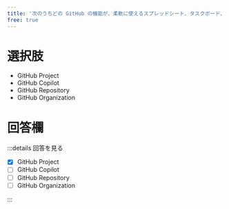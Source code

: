 ```yaml
---
title: '次のうちどの GitHub の機能が、柔軟に使えるスプレッドシート、タスクボード、ロードマップとしての役割を果たし、GitHub の Issue や Pull Request と連携して作業の計画や追跡を効果的に行えるものですか？'
free: true
---
```


# 選択肢

- GitHub Project
- GitHub Copilot
- GitHub Repository
- GitHub Organization

# 回答欄

:::details 回答を見る

- [x] GitHub Project
- [ ] GitHub Copilot
- [ ] GitHub Repository
- [ ] GitHub Organization

:::
